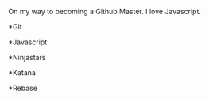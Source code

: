 On my way to becoming a Github Master. I love Javascript.

*Git

*Javascript

*Ninjastars

*Katana

*Rebase
